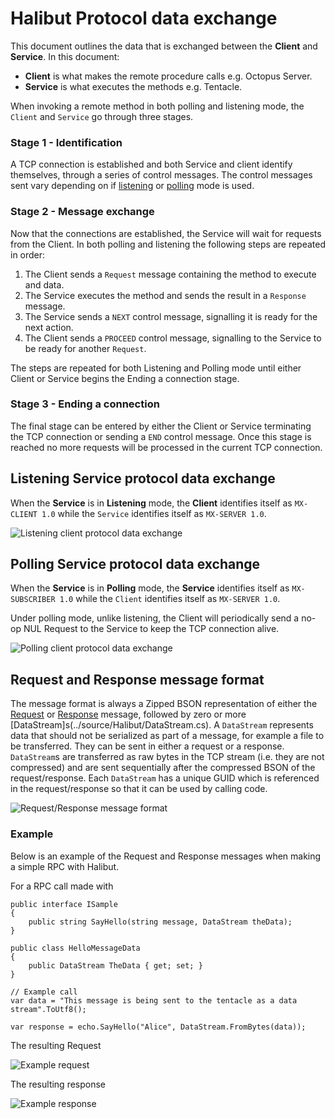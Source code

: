 # Halibut Protocol data exchange

This document outlines the data that is exchanged between the **Client** and **Service**. In this document:

 - **Client** is what makes the remote procedure calls e.g. Octopus Server.
 - **Service** is what executes the methods e.g. Tentacle. 


When invoking a remote method in both polling and listening mode, the `Client` and `Service` go through three stages.

 ### Stage 1 - Identification
 
  A TCP connection is established and both Service and client identify themselves, through a series of control messages. The control messages sent vary depending on if [listening](#listening-service-protocol-data-exchange) or [polling](#polling-service-protocol-data-exchange) mode is used.

### Stage 2 - Message exchange

Now that the connections are established, the Service will wait for requests from the Client. In both polling and listening the following steps are repeated in order:

1. The Client sends a `Request` message containing the method to execute and data.
2. The Service executes the method and sends the result in a `Response` message.
3. The Service sends a `NEXT` control message, signalling it is ready for the next action.
4. The Client sends a `PROCEED` control message, signalling to the Service to be ready for another `Request`.

The steps are repeated for both Listening and Polling mode until either Client or Service begins the Ending a connection stage.

### Stage 3 - Ending a connection

The final stage can be entered by either the Client or Service terminating the TCP connection or sending a `END` control message. Once this stage is reached no more requests will be processed in the current TCP connection.

## Listening Service protocol data exchange

When the **Service** is in  **Listening** mode, the **Client** identifies itself as `MX-CLIENT 1.0` while the `Service` identifies itself as `MX-SERVER 1.0`.

![Listening client protocol data exchange](images/listeningprotocoldata.png)

## Polling Service protocol data exchange

When the **Service** is in  **Polling** mode, the **Service** identifies itself as `MX-SUBSCRIBER 1.0` while the `Client` identifies itself as `MX-SERVER 1.0`.

Under polling mode, unlike listening, the Client will periodically send a no-op NUL Request to the Service to keep the TCP connection alive.

![Polling client protocol data exchange](images/pollingprotocoldata.png)

## Request and Response message format

The message format is always a Zipped BSON representation of either the [Request](../source/Halibut/Transport/Protocol/RequestMessage.cs) or [Response](../source/Halibut/Transport/Protocol/ResponseMessage.cs) message, followed by zero or more [DataStream]s(../source/Halibut/DataStream.cs). A `DataStream` represents data that should not be serialized as part of a message, for example a file to be transferred. They can be sent in either a request or a response. `DataStream`s are transferred as raw bytes in the TCP stream (i.e. they are not compressed) and are sent sequentially after the compressed BSON of the request/response. Each `DataStream` has a unique GUID which is referenced in the request/response so that it can be used by calling code.

![Request/Response message format](images/message-format.png)


### Example 

Below is an example of the Request and Response messages when making a simple RPC with Halibut.

For a RPC call made with
```
public interface ISample
{
    public string SayHello(string message, DataStream theData);
}

public class HelloMessageData
{
    public DataStream TheData { get; set; }
}

// Example call
var data = "This message is being sent to the tentacle as a data stream".ToUtf8();

var response = echo.SayHello("Alice", DataStream.FromBytes(data));
```

The resulting Request

![Example request](images/example-request.png)

The resulting response

![Example response](images/example-response.png)
